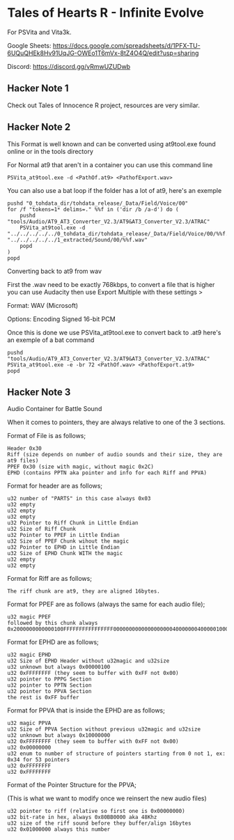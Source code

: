 # Tales of Hearts R - Infinite Evolve
For PSVita and Vita3k.  

Google Sheets: https://docs.google.com/spreadsheets/d/1PFX-TU-6UQuQHEk8Hv91UqJG-OWEo1T6mVx-8tZ4O4Q/edit?usp=sharing  

Discord: https://discord.gg/vRmwUZUDwb  


## Hacker Note 1
Check out Tales of Innocence R project, resources are very similar.


## Hacker Note 2
This Format is well known and can be converted using at9tool.exe found online or in the tools directory

For Normal at9 that aren't in a container you can use this command line
```
PSVita_at9tool.exe -d <PathOf.at9> <PathofExport.wav>
```
You can also use a bat loop if the folder has a lot of at9, here's an exemple
```
pushd "0_tohdata_dir/tohdata_release/_Data/Field/Voice/00"
for /f "tokens=1* delims=." %%f in ('dir /b /a-d') do (
	pushd "tools/Audio/AT9_AT3_Converter_V2.3/AT9&AT3_Converter_V2.3/ATRAC"
    PSVita_at9tool.exe -d "../../../../../0_tohdata_dir/tohdata_release/_Data/Field/Voice/00/%%f.at9" "../../../../../1_extracted/Sound/00/%%f.wav"
	popd
)
popd
```
Converting back to at9 from wav

First the .wav need to be exactly 768kbps, to convert a file that is higher you can use Audacity then use Export Multiple with these settings > 

Format: WAV (Microsoft) 

Options: Encoding Signed 16-bit PCM

Once this is done we use PSVita_at9tool.exe to convert back to .at9 here's an exemple of a bat command
```
pushd "tools/Audio/AT9_AT3_Converter_V2.3/AT9&AT3_Converter_V2.3/ATRAC"
PSVita_at9tool.exe -e -br 72 <PathOf.wav> <PathofExport.at9>
popd
```

## Hacker Note 3 
Audio Container for Battle Sound

When it comes to pointers, they are always relative to one of the 3 sections.

Format of File is as follows;
```
Header 0x30
Riff (size depends on number of audio sounds and their size, they are at9 files)
PPEF 0x30 (size with magic, without magic 0x2C)
EPHD (contains PPTN aka pointer and info for each Riff and PPVA)
```

Format for header are as follows;
```
u32 number of "PARTS" in this case always 0x03
u32 empty
u32 empty
u32 empty
u32 Pointer to Riff Chunk in Little Endian
u32 Size of Riff Chunk
u32 Pointer to PPEF in Little Endian
u32 Size of PPEF Chunk wihout the magic
u32 Pointer to EPHD in Little Endian
u32 Size of EPHD Chunk WITH the magic
u32 empty
u32 empty
```

Format for Riff are as follows;
```
The riff chunk are at9, they are aligned 16bytes.
```

Format for PPEF are as follows (always the same for each audio file);
```
u32 magic PPEF
followed by this chunk always
0x2000000000000100FFFFFFFFFFFFFFFF00000000000000000004000000040000010000000000000000000000
```

Format for EPHD are as follows;
```
u32 magic EPHD
u32 Size of EPHD Header without u32magic and u32size
u32 unknown but always 0x00000100
u32 0xFFFFFFFF (they seem to buffer with 0xFF not 0x00)
u32 pointer to PPPG Section
u32 pointer to PPTN Section
u32 pointer to PPVA Section
the rest is 0xFF buffer
```

Format for PPVA that is inside the EPHD are as follows;
```
u32 magic PPVA
u32 Size of PPVA Section without previous u32magic and u32size
u32 unknown but always 0x10000000
u32 0xFFFFFFFF (they seem to buffer with 0xFF not 0x00)
u32 0x00000000
u32 enum to number of structure of pointers starting from 0 not 1, ex: 0x34 for 53 pointers
u32 0xFFFFFFFF
u32 0xFFFFFFFF
```
Format of the Pointer Structure for the PPVA;

(This is what we want to modify once we reinsert the new audio files)
```
u32 pointer to riff (relative so first one is 0x00000000)
u32 bit-rate in hex, always 0x80BB0000 aka 48Khz
u32 size of the riff sound before they buffer/align 16bytes
u32 0x01000000 always this number
```



